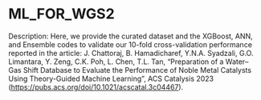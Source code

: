 # ML_FOR_WGS2
Description: Here, we provide the curated dataset and the XGBoost, ANN, and Ensemble codes to validate our 10-fold cross-validation performance reported in the article: J. Chattoraj, B. Hamadicharef, Y.N.A. Syadzali, G.O. Limantara, Y. Zeng, C.K. Poh, L. Chen, T.L. Tan, “Preparation of a Water–Gas Shift Database to Evaluate the Performance of Noble Metal Catalysts Using Theory-Guided Machine Learning”, ACS Catalysis 2023 (https://pubs.acs.org/doi/10.1021/acscatal.3c04467).

